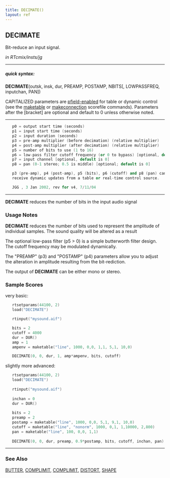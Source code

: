 ```yaml
---
title: DECIMATE()
layout: ref
---
```


## DECIMATE

Bit-reduce an input signal.

*in RTcmix/insts/jg*  
  

-----

##### quick syntax:

**DECIMATE**(outsk, insk, dur, PREAMP, POSTAMP, NBITS\[, LOWPASSFREQ,
inputchan, PAN\])

CAPITALIZED parameters are [pfield-enabled](pfield-enabled.html) for
table or dynamic control (see the
[maketable](../scorefile/maketable.html) or
[makeconnection](../scorefile/makeconnection.html) scorefile
commands). Parameters after the \[bracket\] are optional and default to
0 unless otherwise noted.

-----

  

```cpp
   p0 = output start time (seconds)
   p1 = input start time (seconds)
   p2 = input duration (seconds)
   p3 = pre-amp multiplier (before decimation) (relative multiplier)
   p4 = post-amp multiplier (after decimation) (relative multiplier)
   p5 = number of bits to use (1 to 16)
   p6 = low-pass filter cutoff frequency (or 0 to bypass) [optional, default is 0]
   p7 = input channel [optional, default is 0]
   p8 = pan (0-1 stereo; 0.5 is middle) [optional; default is 0]

   p3 (pre-amp), p4 (post-amp), p5 (bits), p6 (cutoff) and p8 (pan) can
   receive dynamic updates from a table or real-time control source.

   JGG , 3 Jan 2002, rev for v4, 7/11/04
```

  

-----

  
**DECIMATE** reduces the number of bits in the input audio signal

### Usage Notes

**DECIMATE** reduces the number of bits used to represent the amplitude
of individual samples. The sound quality will be altered as a result

The optional low-pass filter (p5 \> 0) is a simple butterworth filter
design. The cutoff frequency may be modulated dynamically.

The "PREAMP" (p3) and "POSTAMP" (p4) parameters allow you to adjust the
alteration in amplitude resulting from the bit-rediction.

The output of **DECIMATE** can be either mono or stereo.

### Sample Scores

very basic:

```cpp
   rtsetparams(44100, 2)
   load("DECIMATE")

   rtinput("mysound.aif")

   bits = 2
   cutoff = 4000
   dur = DUR()
   amp = 1
   ampenv = maketable("line", 1000, 0,0, 1,1, 5,1, 10,0)

   DECIMATE(0, 0, dur, 1, amp*ampenv, bits, cutoff)
```

  
  
slightly more advanced:

```cpp
   rtsetparams(44100, 2)
   load("DECIMATE")
   
   rtinput("mysound.aif")
   
   inchan = 0
   dur = DUR()
   
   bits = 2
   preamp = 2
   postamp = maketable("line", 1000, 0,0, 5,1, 9,1, 10,0)
   cutoff = maketable("line", "nonorm", 1000, 0,1, 1,10000, 2,800)
   pan = maketable("line", 100, 0,0, 1,1)
   
   DECIMATE(0, 0, dur, preamp, 0.9*postamp, bits, cutoff, inchan, pan)
```

  

-----

### See Also

[BUTTER](BUTTER.html), [COMPLIMIT](COMPLIMIT.html),
[COMPLIMIT](COMPLIMIT.html), [DISTORT](DISTORT.html),
[SHAPE](SHAPE.html)
